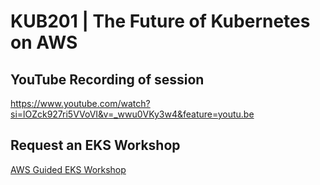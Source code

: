 # KUB201 | The Future of Kubernetes on AWS

## YouTube Recording of session
https://www.youtube.com/watch?si=lOZck927ri5VVoVI&v=_wwu0VKy3w4&feature=youtu.be

## Request an EKS Workshop
[AWS Guided EKS Workshop](https://pages.awscloud.com/NAMER-other-PT-eks-workshop-2024-reg.html?trk=93273282-cba3-45ac-932f-841b45264eee&sc_channel=el)

